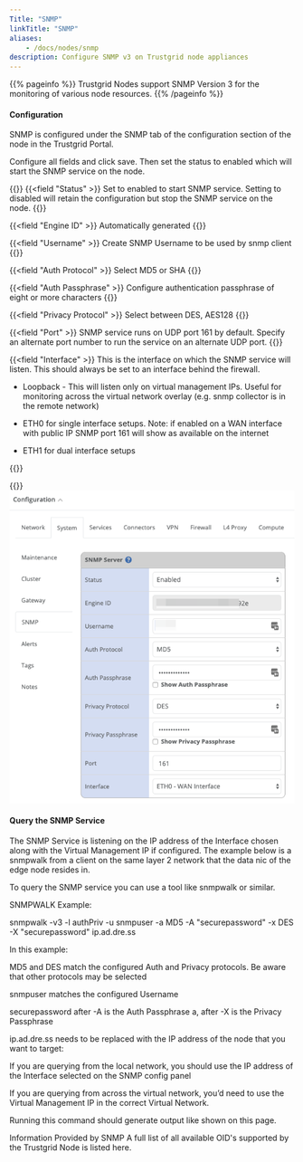 ```yaml
---
Title: "SNMP"
linkTitle: "SNMP"
aliases: 
    - /docs/nodes/snmp
description: Configure SNMP v3 on Trustgrid node appliances
---
```


{{% pageinfo %}}
Trustgrid Nodes support SNMP Version 3 for the monitoring of various node resources.
{{% /pageinfo %}}

#### Configuration

SNMP is configured under the SNMP tab of the configuration section of the node in the Trustgrid Portal.

Configure all fields and click save. Then set the status to enabled which will start the SNMP service on the node.

{{<fields>}}
{{<field "Status" >}}
Set to enabled to start SNMP service. Setting to disabled will retain the configuration but stop the SNMP service on the node.
{{</field >}}

{{<field "Engine ID" >}}
Automatically generated
{{</field >}}

{{<field "Username" >}}
Create SNMP Username to be used by snmp client
{{</field >}}

{{<field "Auth Protocol" >}}
Select MD5 or SHA
{{</field >}}

{{<field "Auth Passphrase" >}}
Configure authentication passphrase of eight or more characters
{{</field >}}

{{<field "Privacy Protocol" >}}
Select between DES, AES128
{{</field >}}

{{<field "Port" >}}
SNMP service runs on UDP port 161 by default. Specify an alternate port number to run the service on an alternate UDP port.
{{</field >}}

{{<field "Interface" >}}
This is the interface on which the SNMP service will listen. This should always be set to an interface behind the firewall.

- Loopback - This will listen only on virtual management IPs. Useful for monitoring across the virtual network overlay (e.g. snmp collector is in the remote network)

- ETH0 for single interface setups. Note: if enabled on a WAN interface with public IP SNMP port 161 will show as available on the internet

- ETH1 for dual interface setups

{{</field >}}

{{</fields>}}
![img](system-config.png)

#### Query the SNMP Service

The SNMP Service is listening on the IP address of the Interface chosen along with the Virtual Management IP if configured. The example below is a snmpwalk from a client on the same layer 2 network that the data nic of the edge node resides in.

To query the SNMP service you can use a tool like snmpwalk or similar.

SNMPWALK Example:

snmpwalk -v3 -l authPriv -u snmpuser -a MD5 -A "securepassword" -x DES -X "securepassword" ip.ad.dre.ss

In this example:

MD5 and DES match the configured Auth and Privacy protocols. Be aware that other protocols may be selected

snmpuser matches the configured Username

securepassword after -A is the Auth Passphrase a, after -X is the Privacy Passphrase

ip.ad.dre.ss needs to be replaced with the IP address of the node that you want to target:

If you are querying from the local network, you should use the IP address of the Interface selected on the SNMP config panel

If you are querying from across the virtual network, you’d need to use the Virtual Management IP in the correct Virtual Network.

Running this command should generate output like shown on this page.

Information Provided by SNMP
A full list of all available OID's supported by the Trustgrid Node is listed here.
